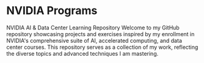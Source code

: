 # NVIDIA Programs
 NVIDIA AI & Data Center Learning Repository  Welcome to my GitHub repository showcasing projects and exercises inspired by my enrollment in NVIDIA's comprehensive suite of AI, accelerated computing, and data center courses. This repository serves as a collection of my work, reflecting the diverse topics and advanced techniques I am mastering.

